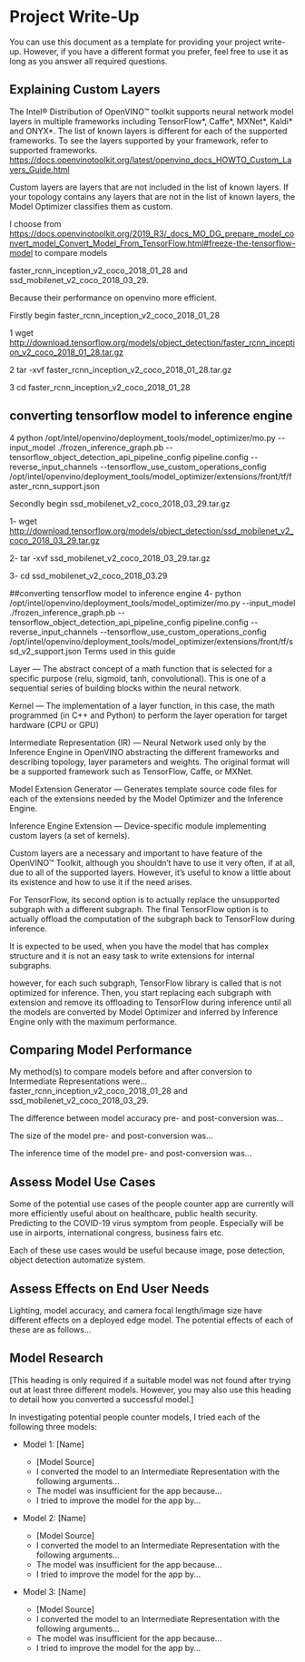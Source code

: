 # Project Write-Up

You can use this document as a template for providing your project write-up. However, if you
have a different format you prefer, feel free to use it as long as you answer all required
questions.

## Explaining Custom Layers

The Intel® Distribution of OpenVINO™ toolkit supports neural network model layers in multiple frameworks including TensorFlow*, Caffe*, MXNet*, Kaldi* and ONYX*. The list of known layers is different for each of the supported frameworks. 
To see the layers supported by your framework, refer to supported frameworks.
https://docs.openvinotoolkit.org/latest/openvino_docs_HOWTO_Custom_Layers_Guide.html

Custom layers are layers that are not included in the list of known layers. If your topology contains any layers that are not in the list of known layers, the Model Optimizer classifies them as custom.

I choose from https://docs.openvinotoolkit.org/2019_R3/_docs_MO_DG_prepare_model_convert_model_Convert_Model_From_TensorFlow.html#freeze-the-tensorflow-model to compare models 

faster_rcnn_inception_v2_coco_2018_01_28 and ssd_mobilenet_v2_coco_2018_03_29.

Because their performance on openvino more efficient.

Firstly begin faster_rcnn_inception_v2_coco_2018_01_28

1 wget http://download.tensorflow.org/models/object_detection/faster_rcnn_inception_v2_coco_2018_01_28.tar.gz

2 tar -xvf faster_rcnn_inception_v2_coco_2018_01_28.tar.gz

3 cd   faster_rcnn_inception_v2_coco_2018_01_28

## converting tensorflow model to inference engine
4 python /opt/intel/openvino/deployment_tools/model_optimizer/mo.py --input_model ./frozen_inference_graph.pb --tensorflow_object_detection_api_pipeline_config pipeline.config --reverse_input_channels --tensorflow_use_custom_operations_config /opt/intel/openvino/deployment_tools/model_optimizer/extensions/front/tf/faster_rcnn_support.json

Secondly begin ssd_mobilenet_v2_coco_2018_03_29.tar.gz 

1- wget http://download.tensorflow.org/models/object_detection/ssd_mobilenet_v2_coco_2018_03_29.tar.gz

2- tar -xvf ssd_mobilenet_v2_coco_2018_03_29.tar.gz

3- cd ssd_mobilenet_v2_coco_2018_03.29

##converting tensorflow model to inference engine
4- python /opt/intel/openvino/deployment_tools/model_optimizer/mo.py --input_model ./frozen_inference_graph.pb --tensorflow_object_detection_api_pipeline_config pipeline.config --reverse_input_channels --tensorflow_use_custom_operations_config /opt/intel/openvino/deployment_tools/model_optimizer/extensions/front/tf/ssd_v2_support.json
Terms used in this guide

Layer — The abstract concept of a math function that is selected for a specific purpose (relu, sigmoid, tanh, convolutional). This is one of a sequential series of building blocks within the neural network.

Kernel — The implementation of a layer function, in this case, the math programmed (in C++ and Python) to perform the layer operation for target hardware (CPU or GPU)

Intermediate Representation (IR) — Neural Network used only by the Inference Engine in OpenVINO abstracting the different frameworks and describing topology, layer parameters and weights. The original format will be a supported framework such as TensorFlow, Caffe, or MXNet.

Model Extension Generator — Generates template source code files for each of the extensions needed by the Model Optimizer and the Inference Engine.

Inference Engine Extension — Device-specific module implementing custom layers (a set of kernels).

Custom layers are a necessary and important to have feature of the OpenVINO™ Toolkit, although you shouldn’t have to use it very often, if at all, due to all of the supported layers. However, it’s useful to know a little about its existence and how to use it if the need arises.

For TensorFlow, its second option is to actually replace the unsupported subgraph with a different subgraph. The final TensorFlow option is to actually offload the computation of the subgraph back to TensorFlow during inference. 

It is expected to be used, when you have the model that has complex structure and it is not an easy task to write extensions for internal subgraphs. 

however, for each such subgraph, TensorFlow library is called that is not optimized for inference. Then, you start replacing each subgraph with extension and remove its offloading to TensorFlow during inference until all the models are converted by Model Optimizer and inferred by Inference Engine only with the maximum performance.
    
## Comparing Model Performance

My method(s) to compare models before and after conversion to Intermediate Representations
were...  faster_rcnn_inception_v2_coco_2018_01_28 and ssd_mobilenet_v2_coco_2018_03_29.



The difference between model accuracy pre- and post-conversion was...

The size of the model pre- and post-conversion was...

The inference time of the model pre- and post-conversion was...

## Assess Model Use Cases

Some of the potential use cases of the people counter app are currently will more efficiently useful about on healthcare, public health security. Predicting to the COVID-19 virus symptom from people. Especially will be use in airports, international congress, business fairs etc.

Each of these use cases would be useful because image, pose detection, object detection automatize system.


## Assess Effects on End User Needs

Lighting, model accuracy, and camera focal length/image size have different effects on a
deployed edge model. The potential effects of each of these are as follows...

## Model Research

[This heading is only required if a suitable model was not found after trying out at least three
different models. However, you may also use this heading to detail how you converted 
a successful model.]

In investigating potential people counter models, I tried each of the following three models:

- Model 1: [Name]
  - [Model Source]
  - I converted the model to an Intermediate Representation with the following arguments...
  - The model was insufficient for the app because...
  - I tried to improve the model for the app by...
  
- Model 2: [Name]
  - [Model Source]
  - I converted the model to an Intermediate Representation with the following arguments...
  - The model was insufficient for the app because...
  - I tried to improve the model for the app by...

- Model 3: [Name]
  - [Model Source]
  - I converted the model to an Intermediate Representation with the following arguments...
  - The model was insufficient for the app because...
  - I tried to improve the model for the app by...
